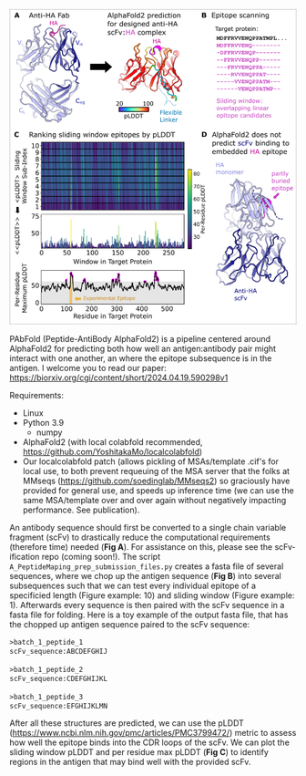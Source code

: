 ![Logo of the project](images/Fig1.png)

PAbFold (Peptide-AntiBody AlphaFold2) is a pipeline centered around AlphaFold2 for predicting both how well an antigen:antibody pair might interact with one another, an where the epitope subsequence is in the antigen. I welcome you to read our paper:  https://biorxiv.org/cgi/content/short/2024.04.19.590298v1

Requirements: 
- Linux
- Python 3.9
  - numpy
- AlphaFold2 (with local colabfold recommended, https://github.com/YoshitakaMo/localcolabfold)
- Our localcolabfold patch (allows pickling of MSAs/template .cif's for local use, to both prevent requeuing of the MSA server that the folks at MMseqs (https://github.com/soedinglab/MMseqs2) so graciously have provided for general use, and speeds up inference time (we can use the same MSA/template over and over again without negatively impacting performance. See publication).

An antibody sequence should first be converted to a single chain variable fragment (scFv) to drastically reduce the computational requirements (therefore time) needed (__Fig A__). For assistance on this, please see the scFv-ification repo (coming soon!). The script `A_PeptideMaping_prep_submission_files.py` creates a fasta file of several sequences, where we chop up the antigen sequence (__Fig B__) into several subsequences such that we can test every individual epitope of a specificied length (Figure example: 10) and sliding window (Figure example: 1). Afterwards every sequence is then paired with the scFv sequence in a fasta file for folding. Here is a toy example of the output fasta file, that has the chopped up antigen sequence paired to the scFv sequence:

```
>batch_1_peptide_1
scFv_sequence:ABCDEFGHIJ

>batch_1_peptide_2
scFv_sequence:CDEFGHIJKL

>batch_1_peptide_3
scFv_sequence:EFGHIJKLMN
```

After all these structures are predicted, we can use the pLDDT (https://www.ncbi.nlm.nih.gov/pmc/articles/PMC3799472/) metric to assess how well the epitope binds into the CDR loops of the scFv. We can plot the sliding window pLDDT and per residue max pLDDT (__Fig C__) to identify regions in the antigen that may bind well with the provided scFv. 

